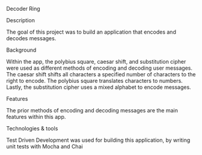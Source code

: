 Decoder Ring

   Description

The goal of this project was to build an application that encodes and decodes messages.

   Background

Within the app, the polybius square, caesar shift, and substitution cipher were used as different methods of encoding and decoding user messages. The caesar shift shifts all characters a specified number of characters to the right to encode. The polybius square translates characters to numbers. Lastly, the substitution cipher uses a mixed alphabet to encode messages.

   Features

The prior methods of encoding and decoding messages are the main features within this app.

   Technologies & tools

Test Driven Development was used for building this application, by writing unit tests with Mocha and Chai
